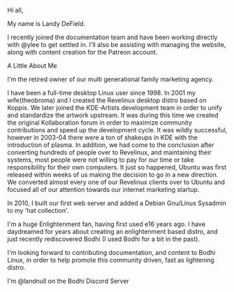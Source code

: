 Hi all, 

My name is Landy DeField.

I recently joined the documentation team and have been working directly with @ylee to get settled in. I'll also be assisting with managing the website, along with content creation for the Patreon account.

A Little About Me 

I'm the retired owner of our multi generational family marketing agency. 

I have been a full-time desktop Linux user since 1998. In 2001 my wife(theobroma) and I created the Revelinux desktop distro based on Koppix. We later joined the KDE-Artists development team in order to unify and standardize the artwork upstream. It was during this time we created the original Kollaboration forum in order to maximize community contributions and speed up the development cycle. It was wildly successful, however in 2003-04 there were a ton of shakeups in KDE with the introduction of plasma. In addition, we had come to the conclusion after converting hundreds of people over to Revelinux, and maintaining their systems, most people were not willing to pay for our time or take responsibility for their own computers. It just so happened, Ubuntu was first released within weeks of us making the decision to go in a new direction. We converted almost every one of our Revelinux clients over to Ubuntu and focused all of our attention towards our internet marketing startup. 

In 2010, I built our first web server and added a Debian Gnu/Linux Sysadmin to my 'hat collection'.

I'm a huge Enlightenment fan, having first used e16 years ago. I have daydreamed for years about creating an enlightenment based distro, and just recently rediscovered Bodhi (I used Bodhi for a bit in the past).

I'm looking forward to contributing documentation, and content to Bodhi Linux, in order to help promote this community driven, fast as lightening distro. 

I'm @landnull on the Bodhi Discord Server 

